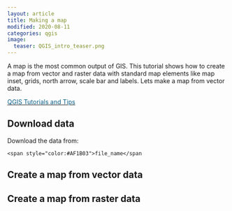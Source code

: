 ```yaml
---
layout: article
title: Making a map
modified: 2020-08-11
categories: qgis
image:
  teaser: QGIS_intro_teaser.png
---
```

A map is the most common output of GIS. This tutorial shows how to create a map from vector and raster data with standard map elements like map inset, grids, north arrow, scale bar and labels.
Lets make a map from vector data.


 [<span style="color:#0B608A">QGIS Tutorials and Tips</span>](https://www.qgistutorials.com/en/docs/introduction.html)

## Download data

Download the data from:

`<span style="color:#AF1B03">file_name</span`

## Create a map from vector data


## Create a map from raster data
